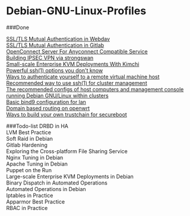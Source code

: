 # Debian-GNU-Linux-Profiles

###Done  

[SSL/TLS Mutual Authentication in Webdav](https://github.com/hardenedlinux/Debian-GNU-Linux-Profiles/blob/master/docs/ssl-tls-mutual-authentication-in-webdav.md)  
[SSL/TLS Mutual Authentication in Gitlab](https://github.com/hardenedlinux/Debian-GNU-Linux-Profiles/blob/master/docs/ssl-tls-mutual-authentication-in-gitlab.md)  
[OpenConnect Server For Anyconnect Compatible Service](https://github.com/hardenedlinux/Debian-GNU-Linux-Profiles/blob/master/docs/OpenConnect-Server(ocserv)-on-debian.md)  
[Building IPSEC VPN via strongswan](https://github.com/hardenedlinux/Debian-GNU-Linux-Profiles/blob/master/docs/strongswan(ipsec)-in-debian.md)  
[Small-scale Enterprise KVM Deployments With Kimchi](https://github.com/hardenedlinux/Debian-GNU-Linux-Profiles/blob/master/docs/small-scale-enterprise-KVM-deployments-with-kimchi.md)  
[Powerful ssh(1) options you don't know](https://github.com/hardenedlinux/Debian-GNU-Linux-Profiles/blob/master/docs/powerful-ssh-options-you-dont-know.md)  
[Ways to authenticate yourself to a remote virtual machine host](https://github.com/hardenedlinux/Debian-GNU-Linux-Profiles/blob/master/docs/auth_to_remote_virtual_host.md)  
[Recommended way to use ssh(1) for cluster management](https://github.com/hardenedlinux/Debian-GNU-Linux-Profiles/blob/master/docs/ssh-for-cluster-management.md)  
[The recommended configs of host computers and management console running Debian GNU/Linux within clusters](https://github.com/hardenedlinux/Debian-GNU-Linux-Profiles/blob/master/docs/recommended_cluster_config.md)  
[Basic bind9 configuration for lan](https://github.com/hardenedlinux/Debian-GNU-Linux-Profiles/blob/master/docs/basic-bind9-cfg-for-lan.md)  
[Domain based routing on openwrt](https://github.com/hardenedlinux/Debian-GNU-Linux-Profiles/blob/master/docs/domain-name-based-routing.md)  
[Ways to build your own trustchain for secureboot](https://github.com/hardenedlinux/Debian-GNU-Linux-Profiles/blob/master/docs/build-secureboot-trustchain.md)  

###Todo-list
DRBD in HA   
LVM Best Practice   
Soft Raid in Debian   
Gitlab Hardening   
Exploring the Cross-platform File Sharing Service   
Nginx Tuning in Debian   
Apache Tuning in Debian   
Puppet on the Run   
Large-scale Enterprise KVM Deployments in Debian   
Binary Dispatch in Automated Operations   
Automated Operations in Debian   
Iptables in Practice   
Apparmor Best Practice   
RBAC in Practice   
